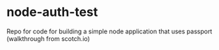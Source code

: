 # node-auth-test
Repo for code for building a simple node application that uses passport (walkthrough from scotch.io)
